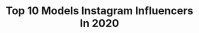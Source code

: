 ---
title: Top 10 Models Instagram Influencers In 2020
description: >-
  Find top models Instagram influencers in 2020. Most popular hashtags: #roadtomissnjteenusa #axis #gaintrick #longleggs.
platform: Instagram
profiles:
  - username: "heliya__bagherii"
    fullname: >-
      model
    location: "Iran"
    followers: 28783
    engagement: 729
    commentsToLikes: 0.042139
    id: ck8t3i54a3e1k0j78tf9oukb4
    verified: false
    hashtags: "#modl, #photoaday, #heliya, #belager"
  - username: "april_.doll"
    fullname: >-
      model
    location: "France"
    followers: 2151
    engagement: 2692
    commentsToLikes: 0.058303
    id: ckapbixeb01u90i78qo12zhwh
    verified: false
    hashtags: "#iamanairobian, #gaintrick, #nairobi, #254fashion"
  - username: "ciccirillina_"
    fullname: >-
      Beatrice Marchetti
    location: "Italy"
    followers: 15440
    engagement: 884
    commentsToLikes: 0.020958
    id: ck5hsd1itwe8v0i11l8igp70k
    verified: false
    hashtags: "#milan, #animalier, #restateacasa, #junglestyle"
  - username: "larabocci"
    fullname: >-
      Lara Bocci
    location: "Argentina"
    followers: 73747
    engagement: 822
    commentsToLikes: 0.002953
    id: ck14lninrvjy90i1957pktxqj
    verified: false
    hashtags: ""
  - username: "andeevaio"
    fullname: >-
      Andee Vaio
    location: "Ukraine"
    followers: 6870
    engagement: 1216
    commentsToLikes: 0.014172
    id: ck0u1mji8x9j10i19mutu8yje
    verified: false
    hashtags: "#dubaimood, #myquarantine, #rainyday, #catchmeifyoucan"
  - username: "the__viperhead"
    fullname: >-
      A R O 〽️ A L  |  R K
    location: "United States"
    followers: 3632
    engagement: 3451
    commentsToLikes: 0.407174
    id: ck9wiir722fpl0j78u7k6yukj
    verified: false
    hashtags: "#superhero, #pretty, #caricature, #editorial"
  - username: "alessio_de_martino"
    fullname: >-
      Alessio De Martino
    location: "Netherlands"
    followers: 106968
    engagement: 3188
    commentsToLikes: 0.078508
    id: ck14j505hinq10i1942whw3jj
    verified: false
    hashtags: "#kidsbrandstore, #ad, #lyceo, #examenjaar"
  - username: "annanpage"
    fullname: >-
      Anna Page
    location: "United States"
    followers: 3444
    engagement: 3125
    commentsToLikes: 0.520134
    id: ck55p7qaf9yz50i11wia24skg
    verified: false
    hashtags: "#jordsunglasses, #day19, #wearmintacreate, #copykatich"
  - username: "ricardoperez99"
    fullname: >-
      Ricardo
    location: "Canada"
    followers: 2143
    engagement: 3116
    commentsToLikes: 0.121893
    id: ck5ci5s8ps2p80i11c7710epu
    verified: false
    hashtags: "#intermoda, #im72"
  - username: "kayla.ogno"
    fullname: >-
      kayla ogno
    location: "United States"
    followers: 5507
    engagement: 3007
    commentsToLikes: 0.105942
    id: ckap5coz5b2v70i78826g3rkw
    verified: false
    hashtags: "#roadtomissnjteenusa, #countdown, #841miles"
---